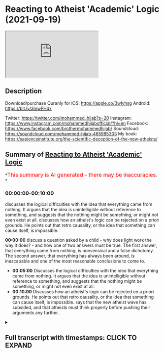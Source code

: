 # Reacting to Atheist 'Academic' Logic (2021-09-19)

<iframe loading='lazy' allow='autoplay' src='https://www.youtube.com/embed/HfsGoK83NjA'></iframe>

## Description

Download/purchase Quranly for iOS: <https://apple.co/3wIyhsg> Android: <https://bit.ly/3mwFHdx>

Twitter: <https://twitter.com/mohammed_hijab?s=20>
Instagram: <https://www.instagram.com/mohammedhijabofficial/?hl=en>
Facebook: <https://www.facebook.com/brothermohammedhijab/>
Soundcloud: <https://soundcloud.com/mohammed-hijab-465985305>
My book: <https://sapienceinstitute.org/the-scientific-deception-of-the-new-atheists/>

## Summary of [Reacting to Atheist 'Academic' Logic](https://www.youtube.com/watch?v=HfsGoK83NjA)

*<span style="color:red; font-size:125%">This summary is AI generated - there may be inaccuracies</span>. *

### <a onclick="modifyYTiframeseektime('0')">00:00:00-00:10:00</a>

 discusses the logical difficulties with the idea that everything came from nothing. It argues that the idea is unintelligible without reference to something, and suggests that the nothing might be something, or might not even exist at all. discusses how an atheist's logic can be rejected on a priori grounds. He points out that retro causality, or the idea that something can cause itself, is impossible.

**<a onclick="modifyYTiframeseektime('0')">00:00:00</a>** discuss a question asked by a child - why does light work the way it does? - and how one of two answers must be true. The first answer, that everything came from nothing, is nonsensical and a false dichotomy. The second answer, that everything has always been around, is inescapable and one of the most reasonable conclusions to come to.

* **<a onclick="modifyYTiframeseektime('300')">00:05:00</a>** Discusses the logical difficulties with the idea that everything came from nothing. It argues that the idea is unintelligible without reference to something, and suggests that the nothing might be something, or might not even exist at all.
* **<a onclick="modifyYTiframeseektime('600')">00:10:00</a>** Discusses how an atheist's logic can be rejected on a priori grounds. He points out that retro causality, or the idea that something can cause itself, is impossible. says that the new atheist wave has subsided, and that atheists must think properly before pushing their arguments any further.

<details><summary><h2>Full transcript with timestamps: CLICK TO EXPAND</h2></summary>

<a onclick="modifyYTiframeseektime('0')">0:00:00</a> Music  
<a onclick="modifyYTiframeseektime('5')">0:00:05</a> go to kuala lude app inshallah the app  
<a onclick="modifyYTiframeseektime('7')">0:00:07</a> tracks versus pages and time spent  
<a onclick="modifyYTiframeseektime('10')">0:00:10</a> reading and the verses to pages function  
<a onclick="modifyYTiframeseektime('12')">0:00:12</a> takes you from reading a few verses a  
<a onclick="modifyYTiframeseektime('14')">0:00:14</a> day to a few pages a day this project is  
<a onclick="modifyYTiframeseektime('17')">0:00:17</a> for the real enthusiasts if there's  
<a onclick="modifyYTiframeseektime('19')">0:00:19</a> enough of us out there this will become  
<a onclick="modifyYTiframeseektime('21')">0:00:21</a> the future of quran apps and support the  
<a onclick="modifyYTiframeseektime('24')">0:00:24</a> project if you can inshaallah may allah  
<a onclick="modifyYTiframeseektime('26')">0:00:26</a> bless all of you jazakallahu  
<a onclick="modifyYTiframeseektime('31')">0:00:31</a> how are you guys doing i've recently  
<a onclick="modifyYTiframeseektime('32')">0:00:32</a> stumbled across a video  
<a onclick="modifyYTiframeseektime('34')">0:00:34</a> which is entitled why is there something  
<a onclick="modifyYTiframeseektime('37')">0:00:37</a> rather than nothing  
<a onclick="modifyYTiframeseektime('39')">0:00:39</a> this question of course is one of the  
<a onclick="modifyYTiframeseektime('40')">0:00:40</a> most pervasive ones  
<a onclick="modifyYTiframeseektime('42')">0:00:42</a> and one of the most deep ones and one of  
<a onclick="modifyYTiframeseektime('43')">0:00:43</a> those ultimate ones to use a carl  
<a onclick="modifyYTiframeseektime('46')">0:00:46</a> popparian term  
<a onclick="modifyYTiframeseektime('48')">0:00:48</a> that plagues the human species so i want  
<a onclick="modifyYTiframeseektime('50')">0:00:50</a> to listen to what this person say and  
<a onclick="modifyYTiframeseektime('52')">0:00:52</a> see  
<a onclick="modifyYTiframeseektime('53')">0:00:53</a> i think he's coming from an atheist  
<a onclick="modifyYTiframeseektime('54')">0:00:54</a> background of course  
<a onclick="modifyYTiframeseektime('55')">0:00:55</a> how we can comment on some of his  
<a onclick="modifyYTiframeseektime('57')">0:00:57</a> conclusions  
<a onclick="modifyYTiframeseektime('62')">0:01:02</a> all right so there's a kid out with his  
<a onclick="modifyYTiframeseektime('63')">0:01:03</a> dad one day in the forest and the kid  
<a onclick="modifyYTiframeseektime('65')">0:01:05</a> says why the leaves green  
<a onclick="modifyYTiframeseektime('67')">0:01:07</a> and his dad who's a botanist or a tree  
<a onclick="modifyYTiframeseektime('69')">0:01:09</a> surgeon or something says well because  
<a onclick="modifyYTiframeseektime('71')">0:01:11</a> of chlorophyll chlorophyll is green and  
<a onclick="modifyYTiframeseektime('73')">0:01:13</a> leaves have chlorophyll in them and the  
<a onclick="modifyYTiframeseektime('75')">0:01:15</a> kid says  
<a onclick="modifyYTiframeseektime('76')">0:01:16</a> ah-ha and they walk a little more and  
<a onclick="modifyYTiframeseektime('78')">0:01:18</a> the kid says but why is chlorophyll  
<a onclick="modifyYTiframeseektime('80')">0:01:20</a> green the father says  
<a onclick="modifyYTiframeseektime('82')">0:01:22</a> well light bounces off things  
<a onclick="modifyYTiframeseektime('84')">0:01:24</a> differently sometimes and if chlorophyll  
<a onclick="modifyYTiframeseektime('86')">0:01:26</a> is a certain density blah blah or  
<a onclick="modifyYTiframeseektime('87')">0:01:27</a> something so it's green and the kid says  
<a onclick="modifyYTiframeseektime('90')">0:01:30</a> okay  
<a onclick="modifyYTiframeseektime('91')">0:01:31</a> and they walk a bit more and the kid  
<a onclick="modifyYTiframeseektime('92')">0:01:32</a> says but why does light work like that  
<a onclick="modifyYTiframeseektime('94')">0:01:34</a> then and the dad says jesus christ  
<a onclick="modifyYTiframeseektime('96')">0:01:36</a> because that's how physics works  
<a onclick="modifyYTiframeseektime('98')">0:01:38</a> and the kid says but why does physics  
<a onclick="modifyYTiframeseektime('100')">0:01:40</a> work like that and the dad says because  
<a onclick="modifyYTiframeseektime('102')">0:01:42</a> that's how the universe was set up 13  
<a onclick="modifyYTiframeseektime('104')">0:01:44</a> billion years ago when time and space  
<a onclick="modifyYTiframeseektime('105')">0:01:45</a> began all right aristotle leave it alone  
<a onclick="modifyYTiframeseektime('107')">0:01:47</a> already here have a sandwich shut up and  
<a onclick="modifyYTiframeseektime('109')">0:01:49</a> the kid eats his sandwich and he looks  
<a onclick="modifyYTiframeseektime('110')">0:01:50</a> about a bit and they walk a bit more and  
<a onclick="modifyYTiframeseektime('112')">0:01:52</a> the sun's going down and heading back to  
<a onclick="modifyYTiframeseektime('114')">0:01:54</a> the car and the kid says then why did  
<a onclick="modifyYTiframeseektime('115')">0:01:55</a> time and space begin  
<a onclick="modifyYTiframeseektime('117')">0:01:57</a> and that is a pretty good question  
<a onclick="modifyYTiframeseektime('119')">0:01:59</a> everything has a beginning however weird  
<a onclick="modifyYTiframeseektime('121')">0:02:01</a> or wonderful there weren't always  
<a onclick="modifyYTiframeseektime('123')">0:02:03</a> planets or stars or galaxies everything  
<a onclick="modifyYTiframeseektime('124')">0:02:04</a> had to come from something didn't it  
<a onclick="modifyYTiframeseektime('127')">0:02:07</a> well sure it does 13 billion years ago  
<a onclick="modifyYTiframeseektime('129')">0:02:09</a> we're told the universe just appeared  
<a onclick="modifyYTiframeseektime('131')">0:02:11</a> and it was very simple just atoms and  
<a onclick="modifyYTiframeseektime('133')">0:02:13</a> the molecules and chemistry and stars  
<a onclick="modifyYTiframeseektime('134')">0:02:14</a> and then planets and then ecosystems and  
<a onclick="modifyYTiframeseektime('136')">0:02:16</a> then curious sounds and irritated  
<a onclick="modifyYTiframeseektime('138')">0:02:18</a> fathers quite a bit later but how did it  
<a onclick="modifyYTiframeseektime('140')">0:02:20</a> all start there's two answers here  
<a onclick="modifyYTiframeseektime('143')">0:02:23</a> aren't there see everything either came  
<a onclick="modifyYTiframeseektime('145')">0:02:25</a> out of nothing for no reason at all or  
<a onclick="modifyYTiframeseektime('147')">0:02:27</a> everything has always been around well  
<a onclick="modifyYTiframeseektime('149')">0:02:29</a> forever  
<a onclick="modifyYTiframeseektime('150')">0:02:30</a> and both options are  
<a onclick="modifyYTiframeseektime('152')">0:02:32</a> absolutely mental and one of them has to  
<a onclick="modifyYTiframeseektime('154')">0:02:34</a> be true that's a false dichotomy  
<a onclick="modifyYTiframeseektime('157')">0:02:37</a> it's not the case  
<a onclick="modifyYTiframeseektime('159')">0:02:39</a> that either everything came from nothing  
<a onclick="modifyYTiframeseektime('162')">0:02:42</a> or  
<a onclick="modifyYTiframeseektime('163')">0:02:43</a> that everything was just there  
<a onclick="modifyYTiframeseektime('166')">0:02:46</a> there is of course  
<a onclick="modifyYTiframeseektime('169')">0:02:49</a> another option  
<a onclick="modifyYTiframeseektime('170')">0:02:50</a> which you have  
<a onclick="modifyYTiframeseektime('172')">0:02:52</a> quietly  
<a onclick="modifyYTiframeseektime('174')">0:02:54</a> and cheekily  
<a onclick="modifyYTiframeseektime('176')">0:02:56</a> circumnavigated haven't you  
<a onclick="modifyYTiframeseektime('179')">0:02:59</a> which is that for every  
<a onclick="modifyYTiframeseektime('182')">0:03:02</a> dependent thing composed of  
<a onclick="modifyYTiframeseektime('185')">0:03:05</a> parts there is a  
<a onclick="modifyYTiframeseektime('187')">0:03:07</a> composer  
<a onclick="modifyYTiframeseektime('188')">0:03:08</a> putting out the way  
<a onclick="modifyYTiframeseektime('190')">0:03:10</a> everything  
<a onclick="modifyYTiframeseektime('192')">0:03:12</a> made of pieces  
<a onclick="modifyYTiframeseektime('194')">0:03:14</a> everything made of pieces  
<a onclick="modifyYTiframeseektime('196')">0:03:16</a> is dependent the universe is made of  
<a onclick="modifyYTiframeseektime('199')">0:03:19</a> pieces and therefore the universe  
<a onclick="modifyYTiframeseektime('201')">0:03:21</a> is dependent  
<a onclick="modifyYTiframeseektime('203')">0:03:23</a> of course if it's dependent it can  
<a onclick="modifyYTiframeseektime('205')">0:03:25</a> either be dependent on something which  
<a onclick="modifyYTiframeseektime('206')">0:03:26</a> is dependent or dependent on something  
<a onclick="modifyYTiframeseektime('208')">0:03:28</a> which is independent  
<a onclick="modifyYTiframeseektime('210')">0:03:30</a> if it's dependent on something which is  
<a onclick="modifyYTiframeseektime('212')">0:03:32</a> independent  
<a onclick="modifyYTiframeseektime('213')">0:03:33</a> then the job has been done in fact  
<a onclick="modifyYTiframeseektime('215')">0:03:35</a> we have been able to establish the  
<a onclick="modifyYTiframeseektime('217')">0:03:37</a> existence of an independent entity  
<a onclick="modifyYTiframeseektime('220')">0:03:40</a> through which all other entities depend  
<a onclick="modifyYTiframeseektime('222')">0:03:42</a> on  
<a onclick="modifyYTiframeseektime('224')">0:03:44</a> and  
<a onclick="modifyYTiframeseektime('225')">0:03:45</a> if it's dependent on something which is  
<a onclick="modifyYTiframeseektime('226')">0:03:46</a> dependent then you have a series of  
<a onclick="modifyYTiframeseektime('228')">0:03:48</a> dependent things and such a series will  
<a onclick="modifyYTiframeseektime('231')">0:03:51</a> be made up of its constituent parts  
<a onclick="modifyYTiframeseektime('234')">0:03:54</a> and everything made up of constituent  
<a onclick="modifyYTiframeseektime('235')">0:03:55</a> parts is composed  
<a onclick="modifyYTiframeseektime('237')">0:03:57</a> and a series of such multiverses if you  
<a onclick="modifyYTiframeseektime('239')">0:03:59</a> want to put in that language  
<a onclick="modifyYTiframeseektime('241')">0:04:01</a> would be compose  
<a onclick="modifyYTiframeseektime('244')">0:04:04</a> would be made up of parts and therefore  
<a onclick="modifyYTiframeseektime('246')">0:04:06</a> such a series would be composed  
<a onclick="modifyYTiframeseektime('248')">0:04:08</a> so  
<a onclick="modifyYTiframeseektime('249')">0:04:09</a> it's incontrovertible actually  
<a onclick="modifyYTiframeseektime('252')">0:04:12</a> it's inescapable my friend  
<a onclick="modifyYTiframeseektime('255')">0:04:15</a> instead of postulating something which  
<a onclick="modifyYTiframeseektime('257')">0:04:17</a> is actually nonsensical which is that  
<a onclick="modifyYTiframeseektime('260')">0:04:20</a> the  
<a onclick="modifyYTiframeseektime('261')">0:04:21</a> universe came from nothing  
<a onclick="modifyYTiframeseektime('263')">0:04:23</a> something which even the ancients didn't  
<a onclick="modifyYTiframeseektime('266')">0:04:26</a> dare utter from their mouths  
<a onclick="modifyYTiframeseektime('269')">0:04:29</a> in the ancient period and hellistic  
<a onclick="modifyYTiframeseektime('270')">0:04:30</a> period and up until the enlightenment  
<a onclick="modifyYTiframeseektime('272')">0:04:32</a> period  
<a onclick="modifyYTiframeseektime('273')">0:04:33</a> you have  
<a onclick="modifyYTiframeseektime('275')">0:04:35</a> postulated it  
<a onclick="modifyYTiframeseektime('278')">0:04:38</a> you can't prove that on a priori or a  
<a onclick="modifyYTiframeseektime('280')">0:04:40</a> poster or a grounds you can't  
<a onclick="modifyYTiframeseektime('282')">0:04:42</a> prove that cosmologically at all  
<a onclick="modifyYTiframeseektime('285')">0:04:45</a> in fact it's impossible mathematically  
<a onclick="modifyYTiframeseektime('286')">0:04:46</a> so why even mention it as an option  
<a onclick="modifyYTiframeseektime('290')">0:04:50</a> in fact the quran  
<a onclick="modifyYTiframeseektime('292')">0:04:52</a> the book that you should read i would  
<a onclick="modifyYTiframeseektime('294')">0:04:54</a> say  
<a onclick="modifyYTiframeseektime('295')">0:04:55</a> once you've finished eating the pot  
<a onclick="modifyYTiframeseektime('296')">0:04:56</a> noodle  
<a onclick="modifyYTiframeseektime('298')">0:04:58</a> dinner that you have  
<a onclick="modifyYTiframeseektime('299')">0:04:59</a> maybe after a session  
<a onclick="modifyYTiframeseektime('301')">0:05:01</a> in the cellar or you know  
<a onclick="modifyYTiframeseektime('305')">0:05:05</a> watching some illicit stuff or whatever  
<a onclick="modifyYTiframeseektime('306')">0:05:06</a> it is that  
<a onclick="modifyYTiframeseektime('308')">0:05:08</a> you know atheists dudes who quite  
<a onclick="modifyYTiframeseektime('309')">0:05:09</a> frankly or people that don't believe in  
<a onclick="modifyYTiframeseektime('311')">0:05:11</a> god  
<a onclick="modifyYTiframeseektime('312')">0:05:12</a> quite frankly people that do believe in  
<a onclick="modifyYTiframeseektime('314')">0:05:14</a> god as well  
<a onclick="modifyYTiframeseektime('316')">0:05:16</a> you know after you've done what you need  
<a onclick="modifyYTiframeseektime('318')">0:05:18</a> to do and you're maybe understanding  
<a onclick="modifyYTiframeseektime('320')">0:05:20</a> then start contemplating this question  
<a onclick="modifyYTiframeseektime('323')">0:05:23</a> properly why is there something rather  
<a onclick="modifyYTiframeseektime('326')">0:05:26</a> than nothing  
<a onclick="modifyYTiframeseektime('327')">0:05:27</a> it's not that  
<a onclick="modifyYTiframeseektime('329')">0:05:29</a> oh it's it could be from nothing and  
<a onclick="modifyYTiframeseektime('331')">0:05:31</a> that's actually a possibility that's an  
<a onclick="modifyYTiframeseektime('333')">0:05:33</a> impossibility  
<a onclick="modifyYTiframeseektime('334')">0:05:34</a> and if you're saying that well the  
<a onclick="modifyYTiframeseektime('336')">0:05:36</a> universe was always here even that  
<a onclick="modifyYTiframeseektime('338')">0:05:38</a> postulation itself doesn't solve the  
<a onclick="modifyYTiframeseektime('340')">0:05:40</a> problem  
<a onclick="modifyYTiframeseektime('341')">0:05:41</a> because was it here inexplicably  
<a onclick="modifyYTiframeseektime('345')">0:05:45</a> did it give preponderance to itself  
<a onclick="modifyYTiframeseektime('348')">0:05:48</a> um indeed one could say that even if  
<a onclick="modifyYTiframeseektime('350')">0:05:50</a> that were the case and it was here  
<a onclick="modifyYTiframeseektime('352')">0:05:52</a> inexplicably inexplicably  
<a onclick="modifyYTiframeseektime('355')">0:05:55</a> what was it dependent on  
<a onclick="modifyYTiframeseektime('356')">0:05:56</a> once again the question that will plague  
<a onclick="modifyYTiframeseektime('358')">0:05:58</a> you  
<a onclick="modifyYTiframeseektime('360')">0:06:00</a> was it dependent or independent  
<a onclick="modifyYTiframeseektime('362')">0:06:02</a> think about it  
<a onclick="modifyYTiframeseektime('364')">0:06:04</a> and if it was dependent was it dependent  
<a onclick="modifyYTiframeseektime('366')">0:06:06</a> on something that was dependent or was  
<a onclick="modifyYTiframeseektime('367')">0:06:07</a> it dependent on something that was  
<a onclick="modifyYTiframeseektime('368')">0:06:08</a> independent if it was independent if  
<a onclick="modifyYTiframeseektime('370')">0:06:10</a> it's dependent on something that's  
<a onclick="modifyYTiframeseektime('371')">0:06:11</a> independent the job is done then there's  
<a onclick="modifyYTiframeseektime('372')">0:06:12</a> something that's independent if it's  
<a onclick="modifyYTiframeseektime('374')">0:06:14</a> dependent on something which is  
<a onclick="modifyYTiframeseektime('375')">0:06:15</a> dependent then we make the same argument  
<a onclick="modifyYTiframeseektime('377')">0:06:17</a> as we have before so your dichotomy your  
<a onclick="modifyYTiframeseektime('379')">0:06:19</a> foster economy may work on your charms  
<a onclick="modifyYTiframeseektime('382')">0:06:22</a> and friends but it will not work on me  
<a onclick="modifyYTiframeseektime('386')">0:06:26</a> other answers that will not win the cash  
<a onclick="modifyYTiframeseektime('387')">0:06:27</a> prize include one god did it  
<a onclick="modifyYTiframeseektime('390')">0:06:30</a> well well it won't win the cash prize  
<a onclick="modifyYTiframeseektime('392')">0:06:32</a> but i tell you what won't win the cash  
<a onclick="modifyYTiframeseektime('394')">0:06:34</a> prize okay  
<a onclick="modifyYTiframeseektime('396')">0:06:36</a> is your explanation  
<a onclick="modifyYTiframeseektime('398')">0:06:38</a> that nothing which is defined as the  
<a onclick="modifyYTiframeseektime('400')">0:06:40</a> absence of something  
<a onclick="modifyYTiframeseektime('401')">0:06:41</a> can in any way shape or form even  
<a onclick="modifyYTiframeseektime('404')">0:06:44</a> conceivably i'm not saying that you've  
<a onclick="modifyYTiframeseektime('406')">0:06:46</a> said  
<a onclick="modifyYTiframeseektime('406')">0:06:46</a> that it can but it conceivably bring  
<a onclick="modifyYTiframeseektime('408')">0:06:48</a> about something  
<a onclick="modifyYTiframeseektime('410')">0:06:50</a> you think that's gonna win the cash  
<a onclick="modifyYTiframeseektime('411')">0:06:51</a> prize so you can go you get yourself  
<a onclick="modifyYTiframeseektime('412')">0:06:52</a> another pot noodle  
<a onclick="modifyYTiframeseektime('414')">0:06:54</a> hmm  
<a onclick="modifyYTiframeseektime('415')">0:06:55</a> and eat that pot noodle  
<a onclick="modifyYTiframeseektime('417')">0:06:57</a> two i don't care yes you do the stuffing  
<a onclick="modifyYTiframeseektime('419')">0:06:59</a> made of is 13 billion years old too you  
<a onclick="modifyYTiframeseektime('421')">0:07:01</a> should give a damn or three maybe we're  
<a onclick="modifyYTiframeseektime('423')">0:07:03</a> just too stupid to work it out which is  
<a onclick="modifyYTiframeseektime('425')">0:07:05</a> what everyone says shortly before  
<a onclick="modifyYTiframeseektime('426')">0:07:06</a> someone works something out so  
<a onclick="modifyYTiframeseektime('428')">0:07:08</a> everything came from nothing or  
<a onclick="modifyYTiframeseektime('430')">0:07:10</a> everything has always been around well  
<a onclick="modifyYTiframeseektime('432')">0:07:12</a> which one makes more sense  
<a onclick="modifyYTiframeseektime('434')">0:07:14</a> okay then let's say everything came from  
<a onclick="modifyYTiframeseektime('435')">0:07:15</a> nothing so there's nothing and for no  
<a onclick="modifyYTiframeseektime('437')">0:07:17</a> reason at all the universe just well  
<a onclick="modifyYTiframeseektime('440')">0:07:20</a> appeared well weird stuff happens in the  
<a onclick="modifyYTiframeseektime('442')">0:07:22</a> world all the time nothing itself or  
<a onclick="modifyYTiframeseektime('444')">0:07:24</a> non-existence  
<a onclick="modifyYTiframeseektime('446')">0:07:26</a> can only be understood  
<a onclick="modifyYTiframeseektime('449')">0:07:29</a> in reference to existence  
<a onclick="modifyYTiframeseektime('452')">0:07:32</a> if i were to ask you a question and say  
<a onclick="modifyYTiframeseektime('454')">0:07:34</a> to you  
<a onclick="modifyYTiframeseektime('454')">0:07:34</a> imagine non-existence  
<a onclick="modifyYTiframeseektime('456')">0:07:36</a> what is this nothing you talk about  
<a onclick="modifyYTiframeseektime('458')">0:07:38</a> just imagine it what are you going to  
<a onclick="modifyYTiframeseektime('460')">0:07:40</a> imagine what an empty  
<a onclick="modifyYTiframeseektime('462')">0:07:42</a> space for you to imagine an empty empty  
<a onclick="modifyYTiframeseektime('465')">0:07:45</a> space  
<a onclick="modifyYTiframeseektime('466')">0:07:46</a> then you will have to make reference to  
<a onclick="modifyYTiframeseektime('468')">0:07:48</a> the idea of space  
<a onclick="modifyYTiframeseektime('471')">0:07:51</a> thus i may say nothing or non-existence  
<a onclick="modifyYTiframeseektime('475')">0:07:55</a> is unintelligible without reference  
<a onclick="modifyYTiframeseektime('478')">0:07:58</a> to something  
<a onclick="modifyYTiframeseektime('480')">0:08:00</a> just as zero is unintended  
<a onclick="modifyYTiframeseektime('482')">0:08:02</a> unintelligible the number zero  
<a onclick="modifyYTiframeseektime('484')">0:08:04</a> is unintelligible  
<a onclick="modifyYTiframeseektime('486')">0:08:06</a> without clear reference to natural  
<a onclick="modifyYTiframeseektime('488')">0:08:08</a> numbers  
<a onclick="modifyYTiframeseektime('489')">0:08:09</a> and negative numbers so what is this  
<a onclick="modifyYTiframeseektime('492')">0:08:12</a> nothing you speak of apparently no  
<a onclick="modifyYTiframeseektime('494')">0:08:14</a> reason why can't the universe have just  
<a onclick="modifyYTiframeseektime('495')">0:08:15</a> come around like that too  
<a onclick="modifyYTiframeseektime('497')">0:08:17</a> well it's different see when you get a  
<a onclick="modifyYTiframeseektime('499')">0:08:19</a> freak tax rebate or someone crashes into  
<a onclick="modifyYTiframeseektime('501')">0:08:21</a> you at a junction it might seem random  
<a onclick="modifyYTiframeseektime('503')">0:08:23</a> but there is a cause it's just so  
<a onclick="modifyYTiframeseektime('505')">0:08:25</a> complicated that you can't fathom it one  
<a onclick="modifyYTiframeseektime('506')">0:08:26</a> thing follows another and another and  
<a onclick="modifyYTiframeseektime('508')">0:08:28</a> another and another and another and then  
<a onclick="modifyYTiframeseektime('510')">0:08:30</a> whatever happens happens so what does  
<a onclick="modifyYTiframeseektime('512')">0:08:32</a> that have to do with everything coming  
<a onclick="modifyYTiframeseektime('513')">0:08:33</a> from nothing well if there's nothing  
<a onclick="modifyYTiframeseektime('516')">0:08:36</a> there's nothing nothing can't cause  
<a onclick="modifyYTiframeseektime('518')">0:08:38</a> anything everything in the world that  
<a onclick="modifyYTiframeseektime('519')">0:08:39</a> happens is because of atoms bumping into  
<a onclick="modifyYTiframeseektime('521')">0:08:41</a> other atoms well actually they never  
<a onclick="modifyYTiframeseektime('523')">0:08:43</a> touch but that's a story for another  
<a onclick="modifyYTiframeseektime('524')">0:08:44</a> time and fields interacting with other  
<a onclick="modifyYTiframeseektime('526')">0:08:46</a> fields nothing doesn't have atoms or  
<a onclick="modifyYTiframeseektime('528')">0:08:48</a> feels it's nothing  
<a onclick="modifyYTiframeseektime('530')">0:08:50</a> so what then there's black and more  
<a onclick="modifyYTiframeseektime('532')">0:08:52</a> black not even black actually just  
<a onclick="modifyYTiframeseektime('534')">0:08:54</a> nothing and then for no reason at all  
<a onclick="modifyYTiframeseektime('535')">0:08:55</a> there's something you see there you have  
<a onclick="modifyYTiframeseektime('537')">0:08:57</a> it you said it yourself  
<a onclick="modifyYTiframeseektime('538')">0:08:58</a> not not even black anything you said  
<a onclick="modifyYTiframeseektime('540')">0:09:00</a> black and then you realize oh black is  
<a onclick="modifyYTiframeseektime('542')">0:09:02</a> something not even black anything  
<a onclick="modifyYTiframeseektime('544')">0:09:04</a> nothing okay  
<a onclick="modifyYTiframeseektime('545')">0:09:05</a> what is nothing  
<a onclick="modifyYTiframeseektime('546')">0:09:06</a> once again you have nothing to reference  
<a onclick="modifyYTiframeseektime('548')">0:09:08</a> it ironically you know  
<a onclick="modifyYTiframeseektime('551')">0:09:11</a> whenever you want to speak of nothing  
<a onclick="modifyYTiframeseektime('552')">0:09:12</a> you have to reference it  
<a onclick="modifyYTiframeseektime('555')">0:09:15</a> or you have to make reference to  
<a onclick="modifyYTiframeseektime('556')">0:09:16</a> something in existence what is this  
<a onclick="modifyYTiframeseektime('558')">0:09:18</a> nothing you speak of  
<a onclick="modifyYTiframeseektime('560')">0:09:20</a> final reason just pop and now comes the  
<a onclick="modifyYTiframeseektime('562')">0:09:22</a> universe  
<a onclick="modifyYTiframeseektime('563')">0:09:23</a> but that's mad nothing can be without a  
<a onclick="modifyYTiframeseektime('565')">0:09:25</a> cause well here are some fun ideas  
<a onclick="modifyYTiframeseektime('566')">0:09:26</a> though  
<a onclick="modifyYTiframeseektime('568')">0:09:28</a> time is drunk what if time can double  
<a onclick="modifyYTiframeseektime('570')">0:09:30</a> back on itself what if the universe was  
<a onclick="modifyYTiframeseektime('572')">0:09:32</a> caused from its own future there's still  
<a onclick="modifyYTiframeseektime('574')">0:09:34</a> a cause there's still an effect it's  
<a onclick="modifyYTiframeseektime('576')">0:09:36</a> just that the bang came first and then  
<a onclick="modifyYTiframeseektime('578')">0:09:38</a> the cause caused it much later maybe at  
<a onclick="modifyYTiframeseektime('580')">0:09:40</a> the end of time  
<a onclick="modifyYTiframeseektime('582')">0:09:42</a> but that's mental nothing could go  
<a onclick="modifyYTiframeseektime('583')">0:09:43</a> backwards in time can it if you could  
<a onclick="modifyYTiframeseektime('585')">0:09:45</a> kill your own grandfather paradoxes etc  
<a onclick="modifyYTiframeseektime('587')">0:09:47</a> etc etc  
<a onclick="modifyYTiframeseektime('589')">0:09:49</a> maybe modern physics might allow for it  
<a onclick="modifyYTiframeseektime('592')">0:09:52</a> the universe might not care about time  
<a onclick="modifyYTiframeseektime('593')">0:09:53</a> going backwards as long as everything  
<a onclick="modifyYTiframeseektime('594')">0:09:54</a> matches up if someone leaves a winning  
<a onclick="modifyYTiframeseektime('596')">0:09:56</a> lottery ticket on your doorstep and you  
<a onclick="modifyYTiframeseektime('598')">0:09:58</a> win the lottery go back in time and  
<a onclick="modifyYTiframeseektime('599')">0:09:59</a> leave it on your own doorstep to do it  
<a onclick="modifyYTiframeseektime('601')">0:10:01</a> again what's wrong with that as long as  
<a onclick="modifyYTiframeseektime('603')">0:10:03</a> you don't change anything everything is  
<a onclick="modifyYTiframeseektime('604')">0:10:04</a> conserved all the eyes are dotted he's  
<a onclick="modifyYTiframeseektime('606')">0:10:06</a> across no paradoxes no problem  
<a onclick="modifyYTiframeseektime('610')">0:10:10</a> he's talking about something called  
<a onclick="modifyYTiframeseektime('611')">0:10:11</a> retro causality now this can be rejected  
<a onclick="modifyYTiframeseektime('614')">0:10:14</a> on a priori grounds meaning  
<a onclick="modifyYTiframeseektime('617')">0:10:17</a> that the logical form that this would  
<a onclick="modifyYTiframeseektime('619')">0:10:19</a> necessitate would necessitate a  
<a onclick="modifyYTiframeseektime('620')">0:10:20</a> contradiction  
<a onclick="modifyYTiframeseektime('622')">0:10:22</a> for example take a b and c as  
<a onclick="modifyYTiframeseektime('625')">0:10:25</a> a linear  
<a onclick="modifyYTiframeseektime('627')">0:10:27</a> um sequence of some sorts  
<a onclick="modifyYTiframeseektime('629')">0:10:29</a> a causes b b equals a c and c equals a  
<a onclick="modifyYTiframeseektime('633')">0:10:33</a> c would be effectively caused by a if  
<a onclick="modifyYTiframeseektime('635')">0:10:35</a> this were the case and so c would be the  
<a onclick="modifyYTiframeseektime('638')">0:10:38</a> cause of itself  
<a onclick="modifyYTiframeseektime('640')">0:10:40</a> or a would be the cause by itself so  
<a onclick="modifyYTiframeseektime('642')">0:10:42</a> causes would be their own cause and  
<a onclick="modifyYTiframeseektime('644')">0:10:44</a> effects will be their own effect which  
<a onclick="modifyYTiframeseektime('646')">0:10:46</a> is exactly logically impossible  
<a onclick="modifyYTiframeseektime('649')">0:10:49</a> on l1 if you're on a propositional logic  
<a onclick="modifyYTiframeseektime('652')">0:10:52</a> and on s5 or s4 which is modal logic  
<a onclick="modifyYTiframeseektime('655')">0:10:55</a> it's something which is on a priori  
<a onclick="modifyYTiframeseektime('658')">0:10:58</a> grounds to be rejected now i want to say  
<a onclick="modifyYTiframeseektime('661')">0:11:01</a> something  
<a onclick="modifyYTiframeseektime('662')">0:11:02</a> the fact that you've made this claim in  
<a onclick="modifyYTiframeseektime('665')">0:11:05</a> one of itself  
<a onclick="modifyYTiframeseektime('666')">0:11:06</a> shows me the extent to which you are  
<a onclick="modifyYTiframeseektime('669')">0:11:09</a> running away from the inescapable  
<a onclick="modifyYTiframeseektime('670')">0:11:10</a> conclusion the quran itself  
<a onclick="modifyYTiframeseektime('673')">0:11:13</a> states  
<a onclick="modifyYTiframeseektime('677')">0:11:17</a> where they created from themselves  
<a onclick="modifyYTiframeseektime('679')">0:11:19</a> were they created from nothing or  
<a onclick="modifyYTiframeseektime('681')">0:11:21</a> whether they themselves  
<a onclick="modifyYTiframeseektime('683')">0:11:23</a> created of themselves  
<a onclick="modifyYTiframeseektime('685')">0:11:25</a> so you're trying your best you've  
<a onclick="modifyYTiframeseektime('687')">0:11:27</a> literally tried to exhaust these options  
<a onclick="modifyYTiframeseektime('690')">0:11:30</a> these two options which are impossible  
<a onclick="modifyYTiframeseektime('691')">0:11:31</a> options which the quran states  
<a onclick="modifyYTiframeseektime('693')">0:11:33</a> you've tried your best to exhaust these  
<a onclick="modifyYTiframeseektime('695')">0:11:35</a> options only to be to hit a brick wall  
<a onclick="modifyYTiframeseektime('698')">0:11:38</a> why don't you start considering the real  
<a onclick="modifyYTiframeseektime('702')">0:11:42</a> logical options  
<a onclick="modifyYTiframeseektime('704')">0:11:44</a> you couldn't have been created from  
<a onclick="modifyYTiframeseektime('705')">0:11:45</a> nothing that's ridiculous and you  
<a onclick="modifyYTiframeseektime('707')">0:11:47</a> probably recognized that yourself and  
<a onclick="modifyYTiframeseektime('709')">0:11:49</a> you couldn't create yourself  
<a onclick="modifyYTiframeseektime('712')">0:11:52</a> not only because  
<a onclick="modifyYTiframeseektime('714')">0:11:54</a> of causality but because of dependence  
<a onclick="modifyYTiframeseektime('716')">0:11:56</a> we talked about causality already  
<a onclick="modifyYTiframeseektime('718')">0:11:58</a> causality is defined as something which  
<a onclick="modifyYTiframeseektime('720')">0:12:00</a> brings rise to phenomena but dependence  
<a onclick="modifyYTiframeseektime('722')">0:12:02</a> is different to causality because  
<a onclick="modifyYTiframeseektime('724')">0:12:04</a> dependence is something which relies  
<a onclick="modifyYTiframeseektime('725')">0:12:05</a> upon something else  
<a onclick="modifyYTiframeseektime('727')">0:12:07</a> now it's conceivable that something can  
<a onclick="modifyYTiframeseektime('729')">0:12:09</a> cause something but not that thing does  
<a onclick="modifyYTiframeseektime('731')">0:12:11</a> not depend upon it if i have a son and  
<a onclick="modifyYTiframeseektime('733')">0:12:13</a> he has a son  
<a onclick="modifyYTiframeseektime('734')">0:12:14</a> my grandson will be caused by me  
<a onclick="modifyYTiframeseektime('737')">0:12:17</a> yes but he doesn't depend on me for  
<a onclick="modifyYTiframeseektime('739')">0:12:19</a> continued existence now it would be  
<a onclick="modifyYTiframeseektime('741')">0:12:21</a> absurd even if you wanted to  
<a onclick="modifyYTiframeseektime('744')">0:12:24</a> argue for retro causality of the  
<a onclick="modifyYTiframeseektime('746')">0:12:26</a> creation of the universe it's absurd to  
<a onclick="modifyYTiframeseektime('749')">0:12:29</a> us  
<a onclick="modifyYTiframeseektime('749')">0:12:29</a> to estimate that there is a continued  
<a onclick="modifyYTiframeseektime('753')">0:12:33</a> reliance of the universe on itself  
<a onclick="modifyYTiframeseektime('755')">0:12:35</a> unless you want to say that the universe  
<a onclick="modifyYTiframeseektime('757')">0:12:37</a> is independent and if you say that then  
<a onclick="modifyYTiframeseektime('759')">0:12:39</a> you've come away from atheism you've  
<a onclick="modifyYTiframeseektime('761')">0:12:41</a> left the pale of atheism my friend and  
<a onclick="modifyYTiframeseektime('763')">0:12:43</a> then you have become a deist but i will  
<a onclick="modifyYTiframeseektime('766')">0:12:46</a> say to you arguing reductio that in fact  
<a onclick="modifyYTiframeseektime('769')">0:12:49</a> that's impossible because the universe  
<a onclick="modifyYTiframeseektime('770')">0:12:50</a> is composed of parts and we said  
<a onclick="modifyYTiframeseektime('772')">0:12:52</a> anything compose a parts is dependent  
<a onclick="modifyYTiframeseektime('774')">0:12:54</a> and the universe is composed of parts  
<a onclick="modifyYTiframeseektime('775')">0:12:55</a> therefore the universe is dependent but  
<a onclick="modifyYTiframeseektime('776')">0:12:56</a> what is it dependent on is it depend  
<a onclick="modifyYTiframeseektime('778')">0:12:58</a> upon something that's dependent or  
<a onclick="modifyYTiframeseektime('779')">0:12:59</a> something that's independent it would  
<a onclick="modifyYTiframeseektime('780')">0:13:00</a> have to be dependent upon something  
<a onclick="modifyYTiframeseektime('782')">0:13:02</a> that's independent because if it's  
<a onclick="modifyYTiframeseektime('783')">0:13:03</a> dependent on something that's dependent  
<a onclick="modifyYTiframeseektime('784')">0:13:04</a> then there'll be a series of dependent  
<a onclick="modifyYTiframeseektime('785')">0:13:05</a> things if you want to say ad infinitum  
<a onclick="modifyYTiframeseektime('787')">0:13:07</a> say so but then that series itself will  
<a onclick="modifyYTiframeseektime('789')">0:13:09</a> be composed of parts and everything  
<a onclick="modifyYTiframeseektime('790')">0:13:10</a> compose the past is dependent and  
<a onclick="modifyYTiframeseektime('792')">0:13:12</a> therefore the multiverse is in the is  
<a onclick="modifyYTiframeseektime('794')">0:13:14</a> dependent it is composed of parts and  
<a onclick="modifyYTiframeseektime('796')">0:13:16</a> therefore the universe is dependent  
<a onclick="modifyYTiframeseektime('798')">0:13:18</a> therefore you really have to uh and so  
<a onclick="modifyYTiframeseektime('800')">0:13:20</a> do the atheist community step up their  
<a onclick="modifyYTiframeseektime('803')">0:13:23</a> game this is not good enough of all due  
<a onclick="modifyYTiframeseektime('805')">0:13:25</a> respect this honestly infuriates me that  
<a onclick="modifyYTiframeseektime('808')">0:13:28</a> someone is willing to sacrifice their  
<a onclick="modifyYTiframeseektime('809')">0:13:29</a> own logical  
<a onclick="modifyYTiframeseektime('811')">0:13:31</a> uh ability yeah they were they're able  
<a onclick="modifyYTiframeseektime('814')">0:13:34</a> to affront their own  
<a onclick="modifyYTiframeseektime('815')">0:13:35</a> they're able to embarrass their own  
<a onclick="modifyYTiframeseektime('817')">0:13:37</a> sense of  
<a onclick="modifyYTiframeseektime('819')">0:13:39</a> decency and common sense by making  
<a onclick="modifyYTiframeseektime('821')">0:13:41</a> arguments like this why don't you just  
<a onclick="modifyYTiframeseektime('823')">0:13:43</a> wake up  
<a onclick="modifyYTiframeseektime('824')">0:13:44</a> yeah and think properly i want to say to  
<a onclick="modifyYTiframeseektime('826')">0:13:46</a> you honestly the earth is coming enough  
<a onclick="modifyYTiframeseektime('828')">0:13:48</a> is enough  
<a onclick="modifyYTiframeseektime('830')">0:13:50</a> your day is done  
<a onclick="modifyYTiframeseektime('831')">0:13:51</a> the new atheist uh  
<a onclick="modifyYTiframeseektime('834')">0:13:54</a> vogue the the new atheist wave has has  
<a onclick="modifyYTiframeseektime('837')">0:13:57</a> now  
<a onclick="modifyYTiframeseektime('838')">0:13:58</a> subsided we must say  
<a onclick="modifyYTiframeseektime('840')">0:14:00</a> think properly i honestly think properly  
<a onclick="modifyYTiframeseektime('842')">0:14:02</a> enough is enough  
<a onclick="modifyYTiframeseektime('843')">0:14:03</a> it's not that you were created from  
<a onclick="modifyYTiframeseektime('845')">0:14:05</a> nothing as i've said  
<a onclick="modifyYTiframeseektime('847')">0:14:07</a> and it's not that you yourself are the  
<a onclick="modifyYTiframeseektime('849')">0:14:09</a> creators of yourself it's not that the  
<a onclick="modifyYTiframeseektime('850')">0:14:10</a> universe was created from nothing and  
<a onclick="modifyYTiframeseektime('851')">0:14:11</a> it's not that the universe universe  
<a onclick="modifyYTiframeseektime('853')">0:14:13</a> itself was a creator of itself these two  
<a onclick="modifyYTiframeseektime('854')">0:14:14</a> things are impossibilities  
<a onclick="modifyYTiframeseektime('856')">0:14:16</a> think about the other option and i know  
<a onclick="modifyYTiframeseektime('858')">0:14:18</a> what you know  
<a onclick="modifyYTiframeseektime('859')">0:14:19</a> and i know that you know what the other  
<a onclick="modifyYTiframeseektime('860')">0:14:20</a> option is what's up  
<a onclick="modifyYTiframeseektime('862')">0:14:22</a> Music  
<a onclick="modifyYTiframeseektime('873')">0:14:33</a> you  
</details>
